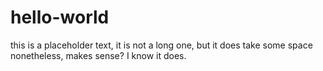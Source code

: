 # hello-world
this is a placeholder text, it is not a long one, but it does take some space nonetheless, makes sense? I know it does.
